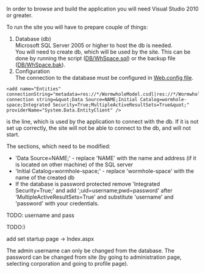 In order to browse and build the application you will need Visual Studio 2010 or greater.

To run the site you will have to prepare couple of things:
1. Database (db)  
   Microsoft SQL Server 2005 or higher to host the db is needed.  
   You will need to create db, which will be used by the site. This can be done by running the script ([DB/WhSpace.sql](https://github.com/raste/Wh-Space/blob/master/DB/WhSpace.sql)) or the backup file ([DB/WhSpace.bak](https://github.com/raste/Wh-Space/blob/master/DB/WhSpace.bak)).
2. Configuration  
   The connection to the database must be configured in [Web.config file](https://github.com/raste/Wh-Space/blob/master/Source/WormholeSpace/Web.config).  

```
<add name="Entities" connectionString="metadata=res://*/WormwholeModel.csdl|res://*/WormwholeModel.ssdl|res://*/WormwholeModel.msl;provider=System.Data.SqlClient;provider connection string=&quot;Data Source=NAME;Initial Catalog=wormhole-space;Integrated Security=True;MultipleActiveResultSets=True&quot;" providerName="System.Data.EntityClient" />
``` 
is the line, which is used by the application to connect with the db. If it is not set up correctly, the site will not be able to connect to the db, and will not start.

The sections, which need to be modified:
* 'Data Source=NAME;' - replace 'NAME' with the name and address (if it is located on other machine) of the SQL server 
* 'Initial Catalog=wormhole-space;' - replace 'wormhole-space' with the name of the created db
*  If the database is password protected remove 'Integrated Security=True;' and add ';uid=username;pwd=password' after 'MultipleActiveResultSets=True' and substitute 'username' and 'password' with your credentials.

TODO: username and pass



TODO:)

add set startup page -> Index.aspx

   The admin username can only be changed from the database. The password can be changed from site (by going to administration page, selecting corporation and going to profile page).
